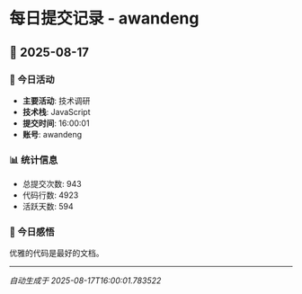 # 每日提交记录 - awandeng

## 📅 2025-08-17

### 🎯 今日活动
- **主要活动**: 技术调研
- **技术栈**: JavaScript
- **提交时间**: 16:00:01
- **账号**: awandeng

### 📊 统计信息
- 总提交次数: 943
- 代码行数: 4923
- 活跃天数: 594

### 💭 今日感悟
优雅的代码是最好的文档。

---
*自动生成于 2025-08-17T16:00:01.783522*
